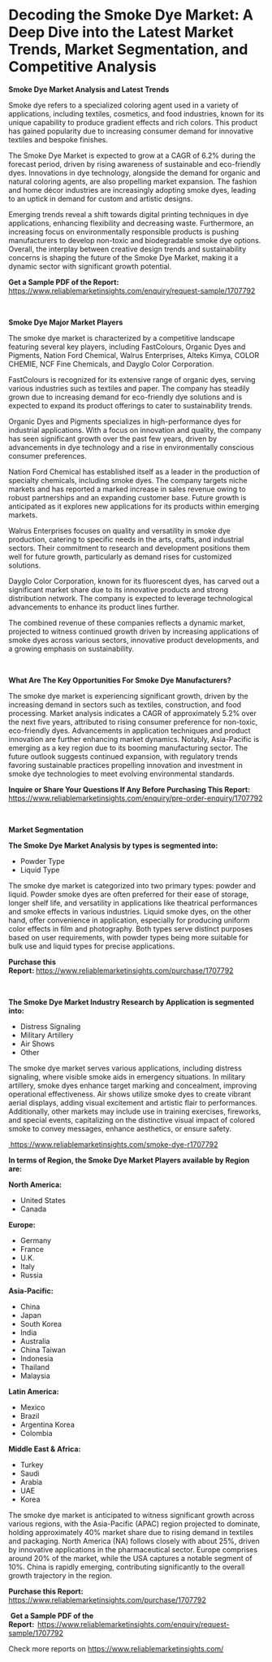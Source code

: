 <p><h1>Decoding the Smoke Dye Market: A Deep Dive into the Latest Market Trends, Market Segmentation, and Competitive Analysis</h1></p><p><strong>Smoke Dye Market Analysis and Latest Trends</strong></p>
<p><p>Smoke dye refers to a specialized coloring agent used in a variety of applications, including textiles, cosmetics, and food industries, known for its unique capability to produce gradient effects and rich colors. This product has gained popularity due to increasing consumer demand for innovative textiles and bespoke finishes. </p><p>The Smoke Dye Market is expected to grow at a CAGR of 6.2% during the forecast period, driven by rising awareness of sustainable and eco-friendly dyes. Innovations in dye technology, alongside the demand for organic and natural coloring agents, are also propelling market expansion. The fashion and home décor industries are increasingly adopting smoke dyes, leading to an uptick in demand for custom and artistic designs.</p><p>Emerging trends reveal a shift towards digital printing techniques in dye applications, enhancing flexibility and decreasing waste. Furthermore, an increasing focus on environmentally responsible products is pushing manufacturers to develop non-toxic and biodegradable smoke dye options. Overall, the interplay between creative design trends and sustainability concerns is shaping the future of the Smoke Dye Market, making it a dynamic sector with significant growth potential.</p></p>
<p><strong>Get a Sample PDF of the Report:&nbsp;</strong> <a href="https://www.reliablemarketinsights.com/enquiry/request-sample/1707792?utm_campaign=3493&utm_medium=2&utm_source=Github&utm_content=ia&utm_term=02042025&utm_id=smoke-dye">https://www.reliablemarketinsights.com/enquiry/request-sample/1707792</a></p>
<p>&nbsp;</p>
<p><strong>Smoke Dye Major Market Players</strong></p>
<p><p>The smoke dye market is characterized by a competitive landscape featuring several key players, including FastColours, Organic Dyes and Pigments, Nation Ford Chemical, Walrus Enterprises, Alteks Kimya, COLOR CHEMIE, NCF Fine Chemicals, and Dayglo Color Corporation. </p><p>FastColours is recognized for its extensive range of organic dyes, serving various industries such as textiles and paper. The company has steadily grown due to increasing demand for eco-friendly dye solutions and is expected to expand its product offerings to cater to sustainability trends.</p><p>Organic Dyes and Pigments specializes in high-performance dyes for industrial applications. With a focus on innovation and quality, the company has seen significant growth over the past few years, driven by advancements in dye technology and a rise in environmentally conscious consumer preferences.</p><p>Nation Ford Chemical has established itself as a leader in the production of specialty chemicals, including smoke dyes. The company targets niche markets and has reported a marked increase in sales revenue owing to robust partnerships and an expanding customer base. Future growth is anticipated as it explores new applications for its products within emerging markets.</p><p>Walrus Enterprises focuses on quality and versatility in smoke dye production, catering to specific needs in the arts, crafts, and industrial sectors. Their commitment to research and development positions them well for future growth, particularly as demand rises for customized solutions.</p><p>Dayglo Color Corporation, known for its fluorescent dyes, has carved out a significant market share due to its innovative products and strong distribution network. The company is expected to leverage technological advancements to enhance its product lines further.</p><p>The combined revenue of these companies reflects a dynamic market, projected to witness continued growth driven by increasing applications of smoke dyes across various sectors, innovative product developments, and a growing emphasis on sustainability.</p></p>
<p>&nbsp;</p>
<p><strong>What Are The Key Opportunities For Smoke Dye Manufacturers?</strong></p>
<p><p>The smoke dye market is experiencing significant growth, driven by the increasing demand in sectors such as textiles, construction, and food processing. Market analysis indicates a CAGR of approximately 5.2% over the next five years, attributed to rising consumer preference for non-toxic, eco-friendly dyes. Advancements in application techniques and product innovation are further enhancing market dynamics. Notably, Asia-Pacific is emerging as a key region due to its booming manufacturing sector. The future outlook suggests continued expansion, with regulatory trends favoring sustainable practices propelling innovation and investment in smoke dye technologies to meet evolving environmental standards.</p></p>
<p><strong>Inquire or Share Your Questions If Any Before Purchasing This Report:</strong> <a href="https://www.reliablemarketinsights.com/enquiry/pre-order-enquiry/1707792?utm_campaign=3493&utm_medium=2&utm_source=Github&utm_content=ia&utm_term=02042025&utm_id=smoke-dye">https://www.reliablemarketinsights.com/enquiry/pre-order-enquiry/1707792</a></p>
<p>&nbsp;</p>
<p><strong>Market Segmentation</strong></p>
<p><strong>The Smoke Dye Market Analysis by types is segmented into:</strong></p>
<p><ul><li>Powder Type</li><li>Liquid Type</li></ul></p>
<p><p>The smoke dye market is categorized into two primary types: powder and liquid. Powder smoke dyes are often preferred for their ease of storage, longer shelf life, and versatility in applications like theatrical performances and smoke effects in various industries. Liquid smoke dyes, on the other hand, offer convenience in application, especially for producing uniform color effects in film and photography. Both types serve distinct purposes based on user requirements, with powder types being more suitable for bulk use and liquid types for precise applications.</p></p>
<p><strong>Purchase this Report:&nbsp;</strong><a href="https://www.reliablemarketinsights.com/purchase/1707792?utm_campaign=3493&utm_medium=2&utm_source=Github&utm_content=ia&utm_term=02042025&utm_id=smoke-dye">https://www.reliablemarketinsights.com/purchase/1707792</a></p>
<p>&nbsp;</p>
<p><strong>The Smoke Dye Market Industry Research by Application is segmented into:</strong></p>
<p><ul><li>Distress Signaling</li><li>Military Artillery</li><li>Air Shows</li><li>Other</li></ul></p>
<p><p>The smoke dye market serves various applications, including distress signaling, where visible smoke aids in emergency situations. In military artillery, smoke dyes enhance target marking and concealment, improving operational effectiveness. Air shows utilize smoke dyes to create vibrant aerial displays, adding visual excitement and artistic flair to performances. Additionally, other markets may include use in training exercises, fireworks, and special events, capitalizing on the distinctive visual impact of colored smoke to convey messages, enhance aesthetics, or ensure safety.</p></p>
<p><a href="https://www.reliablemarketinsights.com/smoke-dye-r1707792?utm_campaign=3493&utm_medium=2&utm_source=Github&utm_content=ia&utm_term=02042025&utm_id=smoke-dye">&nbsp;https://www.reliablemarketinsights.com/smoke-dye-r1707792</a></p>
<p><strong>In terms of Region, the Smoke Dye Market Players available by Region are:</strong></p>
<p>
    <p> <strong> North America: </strong>
        <ul>
            <li>United States</li>
            <li>Canada</li>
        </ul>
        </p> 
    <p> <strong> Europe: </strong>
        <ul>
            <li>Germany</li>
            <li>France</li>
            <li>U.K.</li>
            <li>Italy</li>
            <li>Russia</li>
        </ul>
        </p> 
    <p> <strong> Asia-Pacific: </strong>
        <ul>
            <li>China</li>
            <li>Japan</li>
            <li>South Korea</li>
            <li>India</li>
            <li>Australia</li>
            <li>China Taiwan</li>
            <li>Indonesia</li>
            <li>Thailand</li>
            <li>Malaysia</li>
        </ul>
        </p> 
    <p> <strong> Latin America: </strong>
        <ul>
            <li>Mexico</li>
            <li>Brazil</li>
            <li>Argentina Korea</li>
            <li>Colombia</li>
        </ul>
        </p> 
    <p> <strong> Middle East & Africa: </strong>
        <ul>
            <li>Turkey</li>
            <li>Saudi</li>
            <li>Arabia</li>
            <li>UAE</li>
            <li>Korea</li>
        </ul>
    </p>
    </p>
<p><p>The smoke dye market is anticipated to witness significant growth across various regions, with the Asia-Pacific (APAC) region projected to dominate, holding approximately 40% market share due to rising demand in textiles and packaging. North America (NA) follows closely with about 25%, driven by innovative applications in the pharmaceutical sector. Europe comprises around 20% of the market, while the USA captures a notable segment of 10%. China is rapidly emerging, contributing significantly to the overall growth trajectory in the region.</p></p>
<p><strong>Purchase this Report: </strong><a href="https://www.reliablemarketinsights.com/purchase/1707792?utm_campaign=3493&utm_medium=2&utm_source=Github&utm_content=ia&utm_term=02042025&utm_id=smoke-dye">https://www.reliablemarketinsights.com/purchase/1707792</a></p>
<p>&nbsp;<strong>Get a Sample PDF of the Report:&nbsp;&nbsp;</strong><a href="https://www.reliablemarketinsights.com/enquiry/request-sample/1707792?utm_campaign=3493&utm_medium=2&utm_source=Github&utm_content=ia&utm_term=02042025&utm_id=smoke-dye">https://www.reliablemarketinsights.com/enquiry/request-sample/1707792</a></p>
<p><strong></strong></p>
<p>Check more reports on <a href="https://www.reliablemarketinsights.com/?utm_campaign=3493&utm_medium=2&utm_source=Github&utm_content=ia&utm_term=02042025&utm_id=smoke-dye">https://www.reliablemarketinsights.com/</a></p>